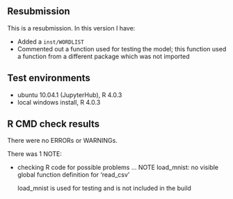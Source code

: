 ## Resubmission
This is a resubmission. In this version I have:

- Added a `inst/WORDLIST`
- Commented out a function used for testing the model; this function used a function from a different package which was not imported

## Test environments
* ubuntu 10.04.1 (JupyterHub), R 4.0.3
* local windows install, R 4.0.3

## R CMD check results
There were no ERRORs or WARNINGs. 

There was 1 NOTE:

- checking R code for possible problems ... NOTE
  load_mnist: no visible global function definition for ‘read_csv’

  load_mnist is used for testing and is not included in the build
